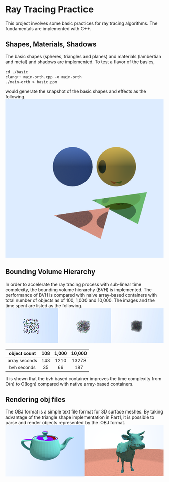 # Ray Tracing Practice
This project involves some basic practices for ray tracing algorithms. The fundamentals are implemented with C++.

## Shapes, Materials, Shadows
The basic shapes (spheres, triangles and planes) and materials (lambertian and metal) and shadows are implemented. To test a flavor of the basics,
```
cd ./basic
clang++ main-orth.cpp -o main-orth
./main-orth > basic.ppm
```
would generate the snapshot of the basic shapes and effects as the following.
![Alt text](./images/basic.png?raw=true "Basics")


## Bounding Volume Hierarchy
In order to accelerate the ray tracing process with sub-linear time complexity, the bounding volume hierarchy (BVH) is implemented. The performance of BVH is compared with naive array-based containers with total number of objects as of 100, 1,000 and 10,000. The images and the time spent are listed as the following.
![Alt text](./images/bvh.png?raw=true "bvh")

| object count  | 108  | 1,000  | 10,000|
| :-----:       | :-:  | :-:    | :-:   |
| array seconds | 143  | 1210   | 13278 |
| bvh seconds   |  35  |   66   |   187 |

It is shown that the bvh based container improves the time complexity from O(n) to O(logn) compared with native array-based containers.

## Rendering obj files
The OBJ format is a simple text file format for 3D surface meshes. By taking advantage of the triangle shape implementation in Part1, it is possible to parse and render objects represented by the .OBJ format.
![Alt text](./images/obj.png?raw=true "Objs")

